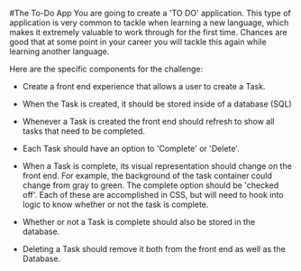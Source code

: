 #The To-Do App
You are going to create a 'TO DO' application. This type of application is very common to tackle when learning a new language, which makes it extremely valuable to work through for the first time. Chances are good that at some point in your career you will tackle this again while learning another language.

Here are the specific components for the challenge:

* Create a front end experience that allows a user to create a Task.

* When the Task is created, it should be stored inside of a database (SQL)

* Whenever a Task is created the front end should refresh to show all tasks that need to be completed.

* Each Task should have an option to 'Complete' or 'Delete'.

* When a Task is complete, its visual representation should change on the front end. For example, the background of the task container could change from gray to green. The complete option should be 'checked off'. Each of these are accomplished in CSS, but will need to hook into logic to know whether or not the task is complete.

* Whether or not a Task is complete should also be stored in the database.

* Deleting a Task should remove it both from the front end as well as the Database.
